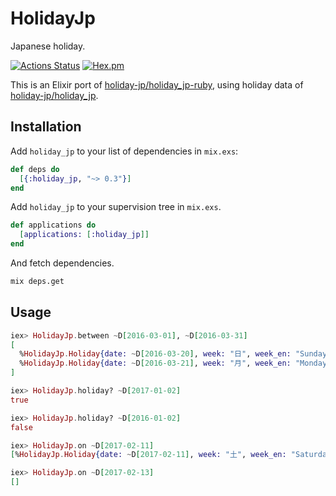 HolidayJp
==
Japanese holiday.

[![Actions Status](https://github.com/holiday-jp/holiday_jp-elixir/workflows/test/badge.svg)](https://github.com/holiday-jp/holiday_jp-elixir/actions)
[![Hex.pm](https://img.shields.io/hexpm/v/holiday_jp.svg)](https://hex.pm/packages/holiday_jp)

This is an Elixir port of [holiday-jp/holiday_jp-ruby](https://github.com/holiday-jp/holiday_jp-ruby), using holiday data of [holiday-jp/holiday_jp](https://github.com/holiday-jp/holiday_jp).

Installation
--
Add `holiday_jp` to your list of dependencies in `mix.exs`:

```elixir
def deps do
  [{:holiday_jp, "~> 0.3"}]
end
```

Add `holiday_jp` to your supervision tree in `mix.exs`.

```elixir
def applications do
  [applications: [:holiday_jp]]
end
```

And fetch dependencies.

```sh
mix deps.get
```

Usage
--
```elixir
iex> HolidayJp.between ~D[2016-03-01], ~D[2016-03-31]
[
  %HolidayJp.Holiday{date: ~D[2016-03-20], week: "日", week_en: "Sunday", name: "春分の日", name_en: "Vernal Equinox Day"},
  %HolidayJp.Holiday{date: ~D[2016-03-21], week: "月", week_en: "Monday", name: "春分の日 振替休日", name_en: "Holiday in lieu"},
]

iex> HolidayJp.holiday? ~D[2017-01-02]
true

iex> HolidayJp.holiday? ~D[2016-01-02]
false

iex> HolidayJp.on ~D[2017-02-11]
[%HolidayJp.Holiday{date: ~D[2017-02-11], week: "土", week_en: "Saturday", name: "建国記念の日", name_en: "National Foundation Day"}]

iex> HolidayJp.on ~D[2017-02-13]
[]
```
